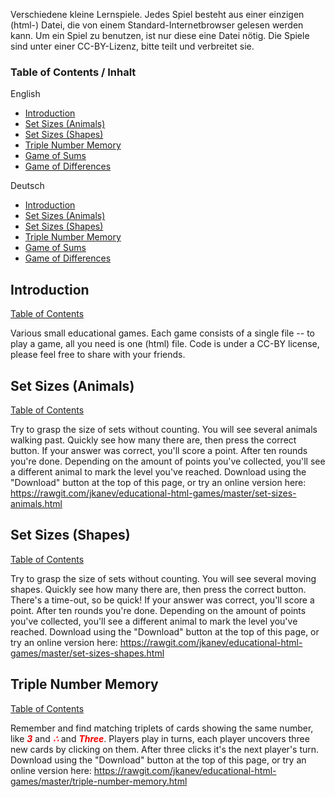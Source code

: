 Verschiedene kleine Lernspiele. Jedes Spiel besteht aus einer einzigen (html-) Datei, die von einem Standard-Internetbrowser gelesen werden kann. Um ein Spiel zu benutzen, ist nur diese eine Datei nötig. Die Spiele sind unter einer CC-BY-Lizenz, bitte teilt und verbreitet sie.

<div id='id-contents'/>

### Table of Contents / Inhalt  ###

English

- [Introduction](#id-introduction)
- [Set Sizes (Animals)](#id-animal-sets-en)
- [Set Sizes (Shapes)](#id-shape-sets-en)
- [Triple Number Memory](#id-triple-number-memory-en)
- [Game of Sums](#id-game-of-sums-en)
- [Game of Differences](#id-game-of-differences-en)

Deutsch

- [Introduction](#id-introduction)
- [Set Sizes (Animals)](#id-animal-sets-en)
- [Set Sizes (Shapes)](#id-shape-sets-en)
- [Triple Number Memory](#id-triple-number-memory-en)
- [Game of Sums](#id-game-of-sums-en)
- [Game of Differences](#id-game-of-differences-en)




<div id='id-introduction'/>

## Introduction ##
[Table of Contents](#id-contents)

Various small educational games. Each game consists of a single file -- to play a game, all you need is one (html) file. Code is under a CC-BY license, please feel free to share with your friends.

<div id='id-animal-sets-en'/>

## Set Sizes (Animals) ##
[Table of Contents](#id-contents)

Try to grasp the size of sets without counting. You will see several animals walking past. Quickly see how many there are, then press the correct button. If your answer was correct, you'll score a point. After ten rounds you're done. Depending on the amount of points you've collected, you'll see a different animal to mark the level you've reached.
Download using the "Download" button at the top of this page, or try an online version here: https://rawgit.com/jkanev/educational-html-games/master/set-sizes-animals.html


<div id='id-shape-sets-en'/>

## Set Sizes (Shapes) ##
[Table of Contents](#id-contents)

Try to grasp the size of sets without counting. You will see several moving shapes. Quickly see how many there are, then press the correct button. There's a time-out, so be quick! If your answer was correct, you'll score a point. After ten rounds you're done. Depending on the amount of points you've collected, you'll see a different animal to mark the level you've reached.
Download using the "Download" button at the top of this page, or try an online version here: https://rawgit.com/jkanev/educational-html-games/master/set-sizes-shapes.html


<div id='id-triple-number-memory-en'/>

## Triple Number Memory ##
[Table of Contents](#id-contents)

Remember and find matching triplets of cards showing the same number, like <span style="color: #f00000;"><b><i>3</i></b></span> and <span style="color: #f00000;"><b><i>&#8756;</i></b></span> and <span style="color: #f00000;"><b><i>Three</i></b></span>. Players play in turns, each player uncovers three new cards by clicking on them. After three clicks it's the next player's turn.
Download using the "Download" button at the top of this page, or try an online version here: https://rawgit.com/jkanev/educational-html-games/master/triple-number-memory.html

